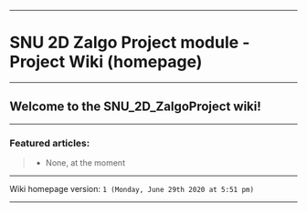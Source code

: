 
***

# SNU 2D Zalgo Project module - Project Wiki (homepage)

***

## Welcome to the SNU_2D_ZalgoProject wiki!

***

### Featured articles:

> * None, at the moment

***

Wiki homepage version: `1 (Monday, June 29th 2020 at 5:51 pm)`

***
